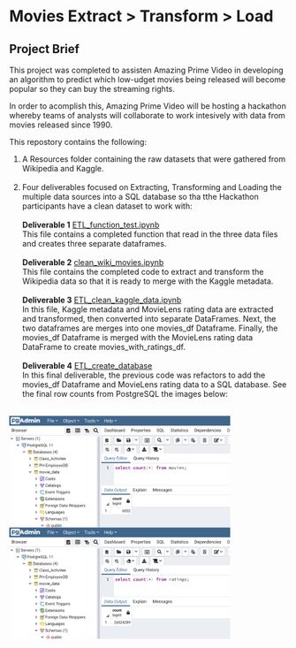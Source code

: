 # Movies Extract > Transform > Load

## Project Brief 

This project was completed to assisten Amazing Prime Video in developing an algorithm to predict which low-udget movies being released will become popular so they can buy the streaming rights.

In order to acomplish this, Amazing Prime Video will be hosting a hackathon whereby teams of analysts will collaborate to work intesively with data from movies released since 1990.

This repostory contains the following: 

   1. A Resources folder containing the raw datasets that were gathered from Wikipedia and Kaggle.<br><br/>
   2. Four deliverables focused on Extracting, Transforming and Loading the multiple data sources into a SQL database so tha tthe Hackathon participants have a clean dataset to work with:<br><br/>
        **Deliverable 1** <a href="https://github.com/hollyouellette/Movies-ETL/blob/main/ETL_function_test.ipynb/" target="_blank">ETL_function_test.ipynb</a> <br/>
         This file contains a completed function that read in the three data files and creates three separate dataframes.<br/><br/>
         **Deliverable 2** <a href="https://github.com/hollyouellette/Movies-ETL/blob/main/ETL_clean_wiki_movies.ipynb">clean_wiki_movies.ipynb</a> <br/>
         This file contains the completed code to extract and transform the Wikipedia data so that it is ready to merge with the Kaggle metadata. <br><br/>
         **Deliverable 3** <a href="https://github.com/hollyouellette/Movies-ETL/blob/main/ETL_clean_kaggle_data.ipynb">ETL_clean_kaggle_data.ipynb</a><br/>
         In this file, Kaggle metadata and MovieLens rating data are extracted and transformed, then converted into separate DataFrames. Next, the two dataframes are merges into one movies_df Dataframe. Finally, the movies_df Dataframe is merged with the MovieLens rating data DataFrame to create movies_with_ratings_df.<br><br/>
         **Deliverable 4** <a href="https://github.com/hollyouellette/Movies-ETL/blob/main/ETL_create_database.ipynb">ETL_create_database</a><br/>
         In this final deliverable, the previous code was refactors to add the movies_df Dataframe and MovieLens rating data to a SQL database. See the final row counts from PostgreSQL the images below: <br><br/>
 
<img src="https://github.com/hollyouellette/Movies-ETL/blob/main/Resources/movies_query.png" align=left width=400>
<img src="https://github.com/hollyouellette/Movies-ETL/blob/main/Resources/ratings_query.png" align=left width=400>
